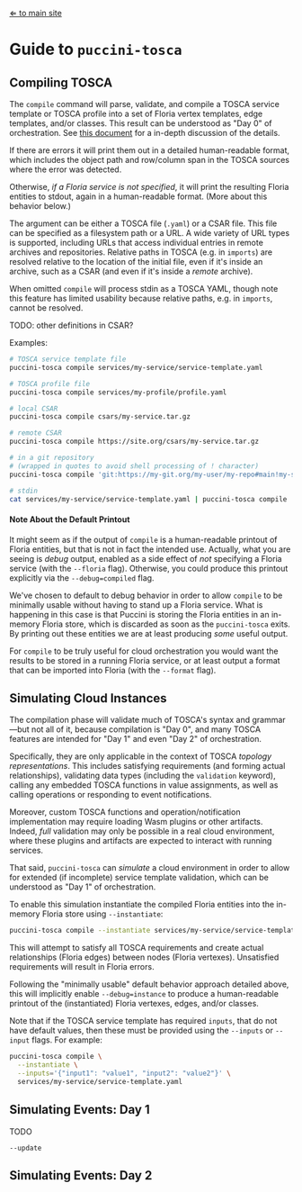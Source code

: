 [⇐ to main site](https://puccini.cloud)

Guide to `puccini-tosca`
========================

Compiling TOSCA
---------------

The `compile` command will parse, validate, and compile a TOSCA service template or TOSCA profile into a set of Floria vertex templates, edge templates, and/or classes. This result can be understood as "Day 0" of orchestration. See [this document](floria) for a in-depth discussion of the details.

If there are errors it will print them out in a detailed human-readable format, which includes the object path and row/column span in the TOSCA sources where the error was detected.

Otherwise, *if a Floria service is not specified*, it will print the resulting Floria entities to stdout, again in a human-readable format. (More about this behavior below.)

The argument can be either a TOSCA file (`.yaml`) or a CSAR file. This file can be specified as a filesystem path or a URL. A wide variety of URL types is supported, including URLs that access individual entries in remote archives and repositories. Relative paths in TOSCA (e.g. in `imports`) are resolved relative to the location of the initial file, even if it's inside an archive, such as a CSAR (and even if it's inside a *remote* archive).

When omitted `compile` will process stdin as a TOSCA YAML, though note this feature has limited usability because relative paths, e.g. in `imports`, cannot be resolved.

TODO: other definitions in CSAR?

Examples:

```sh
# TOSCA service template file
puccini-tosca compile services/my-service/service-template.yaml

# TOSCA profile file
puccini-tosca compile services/my-profile/profile.yaml

# local CSAR
puccini-tosca compile csars/my-service.tar.gz

# remote CSAR
puccini-tosca compile https://site.org/csars/my-service.tar.gz

# in a git repository
# (wrapped in quotes to avoid shell processing of ! character)
puccini-tosca compile 'git:https://my-git.org/my-user/my-repo#main!my-service/service-template.yaml'

# stdin
cat services/my-service/service-template.yaml | puccini-tosca compile
```

#### Note About the Default Printout

It might seem as if the output of `compile` is a human-readable printout of Floria entities, but that is not in fact the intended use. Actually, what you are seeing is *debug* output, enabled as a side effect of *not* specifying a Floria service (with the `--floria` flag). Otherwise, you could produce this printout explicitly via the `--debug=compiled` flag.

We've chosen to default to debug behavior in order to allow `compile` to be minimally usable without having to stand up a Floria service. What is happening in this case is that Puccini is storing the Floria entities in an in-memory Floria store, which is discarded as soon as the `puccini-tosca` exits. By printing out these entities we are at least producing *some* useful output.

For `compile` to be truly useful for cloud orchestration you would want the results to be stored in a running Floria service, or at least output a format that can be imported into Floria (with the `--format` flag).

Simulating Cloud Instances
--------------------------

The compilation phase will validate much of TOSCA's syntax and grammar—but not all of it, because compilation is "Day 0", and many TOSCA features are intended for "Day 1" and even "Day 2" of orchestration.

Specifically, they are only applicable in the context of TOSCA *topology representations*. This includes satisfying requirements (and forming actual relationships), validating data types (including the `validation` keyword), calling any embedded TOSCA functions in value assignments, as well as calling operations or responding to event notifications.

Moreover, custom TOSCA functions and operation/notification implementation may require loading Wasm plugins or other artifacts. Indeed, *full* validation may only be possible in a real cloud environment, where these plugins and artifacts are expected to interact with running services.

That said, `puccini-tosca` can *simulate* a cloud environment in order to allow for extended (if incomplete) service template validation, which can be understood as "Day 1" of orchestration.

To enable this simulation instantiate the compiled Floria entities into the in-memory Floria store using `--instantiate`:

```sh
puccini-tosca compile --instantiate services/my-service/service-template.yaml
```

This will attempt to satisfy all TOSCA requirements and create actual relationships (Floria edges) between nodes (Floria vertexes). Unsatisfied requirements will result in Floria errors.

Following the "minimally usable" default behavior approach detailed above, this will implicitly enable `--debug=instance` to produce a human-readable printout of the (instantiated) Floria vertexes, edges, and/or classes.

Note that if the TOSCA service template has required `inputs`, that do not have default values, then these must be provided using the `--inputs` or `--input` flags. For example:

```sh
puccini-tosca compile \
  --instantiate \
  --inputs='{"input1": "value1", "input2": "value2"}' \
  services/my-service/service-template.yaml
```

Simulating Events: Day 1
------------------------

TODO

`--update`

Simulating Events: Day 2
------------------------
